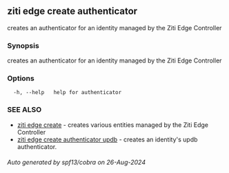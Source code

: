 ## ziti edge create authenticator

creates an authenticator for an identity managed by the Ziti Edge Controller

### Synopsis

creates an authenticator for an identity managed by the Ziti Edge Controller

### Options

```
  -h, --help   help for authenticator
```

### SEE ALSO

* [ziti edge create](../create.md)	 - creates various entities managed by the Ziti Edge Controller
* [ziti edge create authenticator updb](updb/updb.md)	 - creates an identity's updb authenticator.

###### Auto generated by spf13/cobra on 26-Aug-2024
